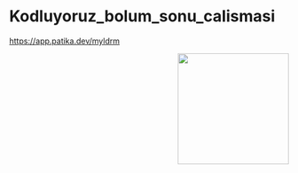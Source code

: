 # Kodluyoruz_bolum_sonu_calismasi
https://app.patika.dev/myldrm

<img src ="https://media.giphy.com/media/JlVkLKuxRSvLy/giphy.gif" align="right" width="200" heigh="200">
